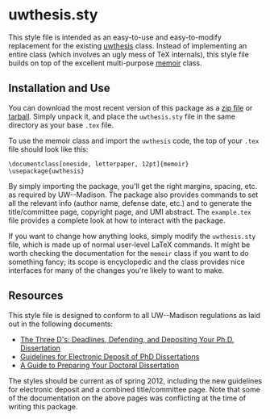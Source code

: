 # uwthesis.sty

This style file is intended as an easy-to-use and easy-to-modify replacement for the existing [uwthesis](http://ctan.org/tex-archive/macros/latex/contrib/uwthesis) class.  Instead of implementing an entire class (which involves an ugly mess of TeX internals), this style file builds on top of the excellent multi-purpose [memoir](http://www.ctan.org/tex-archive/macros/latex/contrib/memoir/) class.

## Installation and Use

You can download the most recent version of this package as a [zip file](https://github.com/jklukas/uwthesis/zipball/master) or [tarball](https://github.com/jklukas/uwthesis/tarball/master).  Simply unpack it, and place the `uwthesis.sty` file in the same directory as your base `.tex` file.

To use the memoir class and import the `uwthesis` code, the top of your `.tex` file should look like this:

    \documentclass[oneside, letterpaper, 12pt]{memoir}
    \usepackage{uwthesis}

By simply importing the package, you'll get the right margins, spacing, etc. as required by UW--Madison.  The package also provides commands to set all the relevant info (author name, defense date, etc.) and to generate the title/committee page, copyright page, and UMI abstract.  The `example.tex` file provides a complete look at how to interact with the package.

If you want to change how anything looks, simply modify the `uwthesis.sty` file, which is made up of normal user-level LaTeX commands.  It might be worth checking the documentation for the `memoir` class if you want to do something fancy; its scope is encyclopedic and the class provides nice interfaces for many of the changes you're likely to want to make.

## Resources

This style file is designed to conform to all UW--Madison regulations as laid out in the following documents:
* [The Three D's: Deadlines, Defending, and Depositing Your Ph.D. Dissertation](http://www.grad.wisc.edu/education/completedegree/ddd.html)
* [Guidelines for Electronic Deposit of PhD Dissertations](http://www.grad.wisc.edu/education/completedegree/etd.pdf)
* [A Guide to Preparing Your Doctoral Dissertation](http://www.grad.wisc.edu/education/completedegree/pguide.html)

The styles should be current as of spring 2012, including the new guidelines for electronic deposit and a combined title/committee page.  Note that some of the documentation on the above pages was conflicting at the time of writing this package.

